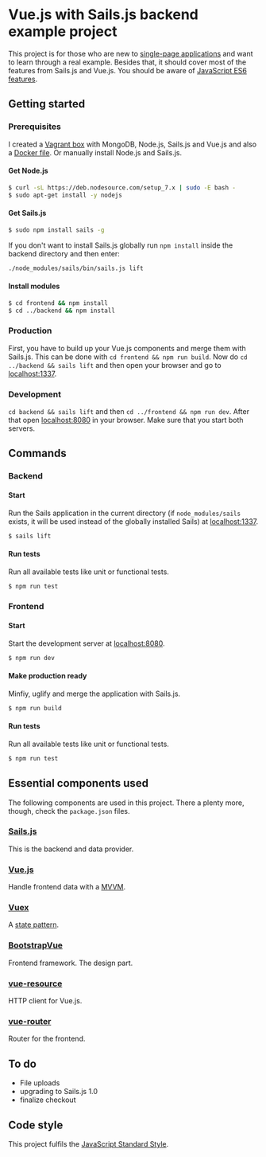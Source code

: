 # Vue.js with Sails.js backend example project
This project is for those who are new to 
[single-page applications](https://en.wikipedia.org/wiki/Single-page_application) and want to learn through a real 
example. Besides that, it should cover most of the features from Sails.js and Vue.js. You should be aware of 
[JavaScript ES6 features](http://es6-features.org).

## Getting started
### Prerequisites
I created a [Vagrant box](https://github.com/ndabAP/Vagrant-box-with-Sails.js-Vue.js-and-MongoDB) with MongoDB, Node.js, 
Sails.js and Vue.js and also a 
[Docker file](https://github.com/ndabAP/Docker-image-with-Sails.js-vue-cli-Node.js-and-MongoDB). Or manually install 
Node.js and Sails.js.

#### Get Node.js

```bash
$ curl -sL https://deb.nodesource.com/setup_7.x | sudo -E bash -
$ sudo apt-get install -y nodejs
```

#### Get Sails.js

```bash
$ sudo npm install sails -g
```

If you don't want to install Sails.js globally run `npm install` inside the backend directory and then enter:

```bash
./node_modules/sails/bin/sails.js lift
```

#### Install modules

```bash
$ cd frontend && npm install
$ cd ../backend && npm install
```

### Production
First, you have to build up your Vue.js components and merge them with Sails.js. This can be done with 
`cd frontend && npm run build`. Now do `cd ../backend && sails lift` and then open your browser and go to 
[localhost:1337](http://localhost:1337).

### Development
`cd backend && sails lift` and then `cd ../frontend && npm run dev`. After that open 
[localhost:8080](http://localhost:8080) in your browser. Make sure that you start both servers.

## Commands

### Backend


#### Start
Run the Sails application in the current directory (if `node_modules/sails` exists, it will be used instead of the 
globally installed Sails) at [localhost:1337](http://localhost:1337).

```bash
$ sails lift
```

#### Run tests
Run all available tests like unit or functional tests.

```bash
$ npm run test
```
### Frontend

#### Start
Start the development server at [localhost:8080](http://localhost:8080).

```bash
$ npm run dev
```

#### Make production ready
Minfiy, uglify and merge the application with Sails.js.

```bash
$ npm run build
```

#### Run tests
Run all available tests like unit or functional tests.

```bash
$ npm run test
```

## Essential components used
The following components are used in this project. There a plenty more, though, check the `package.json` files.

### [Sails.js](https://github.com/balderdashy/sails)
This is the backend and data provider.

### [Vue.js](https://github.com/vuejs/vue)
Handle frontend data with a [MVVM](https://en.wikipedia.org/wiki/Model%E2%80%93view%E2%80%93viewmodel).

### [Vuex](https://github.com/vuejs/vuex)
A [state pattern](https://en.wikipedia.org/wiki/State_pattern).

### [BootstrapVue](https://github.com/bootstrap-vue/bootstrap-vue)
Frontend framework. The design part.

### [vue-resource](https://github.com/pagekit/vue-resource)
HTTP client for Vue.js.

### [vue-router](https://github.com/vuejs/vue-router)
Router for the frontend.

## To do
- File uploads
- upgrading to Sails.js 1.0
- finalize checkout

## Code style
This project fulfils the [JavaScript Standard Style](https://standardjs.com/).
